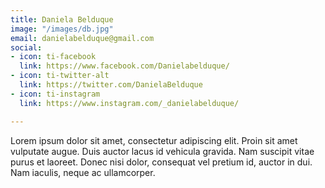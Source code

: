 ```yaml
---
title: Daniela Belduque
image: "/images/db.jpg"
email: danielabelduque@gmail.com
social:
- icon: ti-facebook
  link: https://www.facebook.com/Danielabelduque/
- icon: ti-twitter-alt
  link: https://twitter.com/DanielaBelduque
- icon: ti-instagram
  link: https://www.instagram.com/_danielabelduque/

---
```

Lorem ipsum dolor sit amet, consectetur adipiscing elit. Proin sit amet vulputate augue. Duis auctor lacus id vehicula gravida. Nam suscipit vitae purus et laoreet.
Donec nisi dolor, consequat vel pretium id, auctor in dui. Nam iaculis, neque ac ullamcorper.